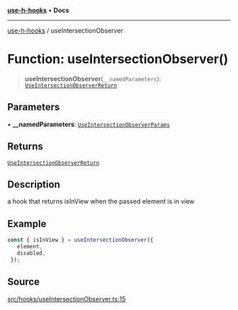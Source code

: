 [**use-h-hooks**](../README.md) • **Docs**

***

[use-h-hooks](../globals.md) / useIntersectionObserver

# Function: useIntersectionObserver()

> **useIntersectionObserver**(`__namedParameters`): [`UseIntersectionObserverReturn`](../type-aliases/UseIntersectionObserverReturn.md)

## Parameters

• **\_\_namedParameters**: [`UseIntersectionObserverParams`](../type-aliases/UseIntersectionObserverParams.md)

## Returns

[`UseIntersectionObserverReturn`](../type-aliases/UseIntersectionObserverReturn.md)

## Description

a hook that returns isInView when the passed element is in view

## Example

```ts
const { isInView } = useIntersectionObserver({
   element,
   disabled,
 });
```

## Source

[src/hooks/useIntersectionObserver.ts:15](https://github.com/AhmadHddad/use-h-hooks/blob/ae314d2676b1b3964a4dad4fdc6b1f452e4b2293/src/hooks/useIntersectionObserver.ts#L15)
